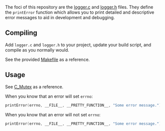 The foci of this repository are the [logger.c](https://github.com/Valkryst/C_Logging/blob/main/src/logger.c)
and [logger.h](https://github.com/Valkryst/C_Logging/blob/main/src/logger.h)
files. They define the `printError` function which allows you to print detailed
and descriptive error messages to aid in development and debugging.

## Compiling

Add `logger.c` and `logger.h` to your project, update your build script, and
compile as you normally would.

See the provided [Makefile](https://github.com/Valkryst/C_Mutex/blob/main/Makefile)
as a reference.

## Usage

See [C_Mutex](https://github.com/Valkryst/C_Mutex/blob/main/src/mutex.c) as a
reference.

When you know that an error will set `errno`:

```c
printError(errno, __FILE__, __PRETTY_FUNCTION__, "Some error message.");
```

When you know that an error will not set `errno`:

```c
printError(errno, __FILE__, __PRETTY_FUNCTION__, "Some error message.");
```